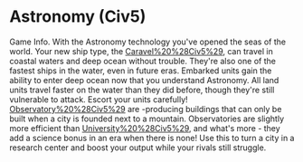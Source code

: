 # Astronomy (Civ5)

Game Info.
With the Astronomy technology you've opened the seas of the world. Your new ship type, the [Caravel%20%28Civ5%29](Caravel), can travel in coastal waters and deep ocean without trouble. They're also one of the fastest ships in the water, even in future eras.
Embarked units gain the ability to enter deep ocean now that you understand Astronomy. All land units travel faster on the water than they did before, though they're still vulnerable to attack. Escort your units carefully!
[Observatory%20%28Civ5%29](Observatories) are -producing buildings that can only be built when a city is founded next to a mountain. Observatories are slightly more efficient than [University%20%28Civ5%29](Universities), and what's more - they add a science bonus in an era when there is none! Use this to turn a city in a research center and boost your output while your rivals still struggle. 